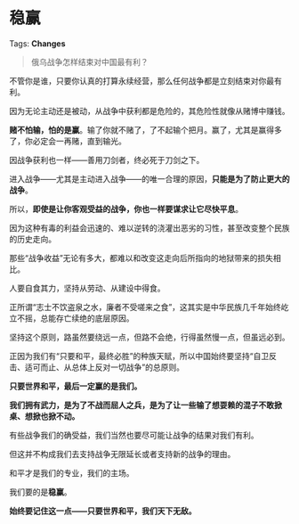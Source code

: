 # 稳赢

Tags: **Changes**

> 俄乌战争怎样结束对中国最有利？



不管你是谁，只要你认真的打算永续经营，那么任何战争都是立刻结束对你最有利。

因为无论主动还是被动，从战争中获利都是危险的，其危险性就像从赌博中赚钱。

**赌不怕输，怕的是赢**。输了你就不赌了，了不起输个把月。赢了，尤其是赢得多了，你必定会一再赌，直到输光。

因战争获利也一样——善用刀剑者，终必死于刀剑之下。

进入战争——尤其是主动进入战争——的唯一合理的原因，**只能是为了防止更大的战争**。

所以，**即使是让你客观受益的战争，你也一样要谋求让它尽快平息**。

因为这种有毒的利益会迅速的、难以逆转的浇灌出恶劣的习性，甚至改变整个民族的历史走向。

那些“战争收益”无论有多大，都难以和改变这走向后所指向的地狱带来的损失相比。

人要自食其力，坚持从劳动、从建设中得食。

正所谓“志士不饮盗泉之水，廉者不受嗟来之食”，这其实是中华民族几千年始终屹立不摇，总能存亡续绝的底层原因。

坚持这个原则，路虽然要绕远一点，但路不会绝，行得虽然慢一点，但虽远必到。

正因为我们有“只要和平，最终必胜”的种族天赋，所以中国始终要坚持“自卫反击、适可而止、从总体上反对一切战争”的总原则。

**只要世界和平，最后一定赢的是我们。**

**我们拥有武力，是为了不战而屈人之兵，是为了让一些输了想耍赖的混子不敢掀桌、想掀也掀不动。**

有些战争我们的确受益，我们当然也要尽可能让战争的结果对我们有利。

但这并不构成我们去支持战争无限延长或者支持新的战争的理由。

和平才是我们的专业，我们的主场。

我们要的是**稳赢**。

  


**始终要记住这一点——只要世界和平，我们天下无敌。**



